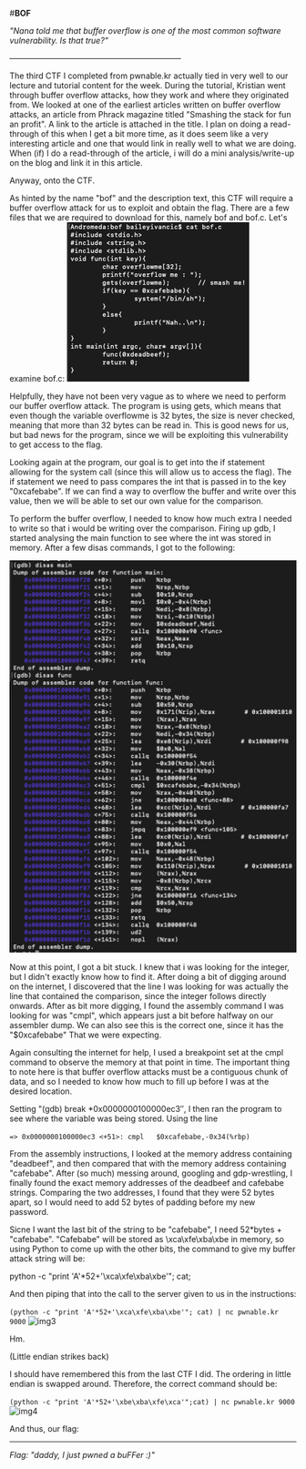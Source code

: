 #**BOF**

*"Nana told me that buffer overflow is one of the most common software vulnerability. Is that true?"*

—————————————————————–

The third CTF I completed from pwnable.kr actually tied in very well to our lecture and tutorial content for the week. During the tutorial, Kristian went through buffer overflow attacks, how they work and where they originated from. We looked at one of the earliest articles written on buffer overflow attacks, an article from Phrack magazine titled "Smashing the stack for fun an profit". A link to the article is attached in the title. I plan on doing a read-through of this when I get a bit more time, as it does seem like a very interesting article and one that would link in really well to what we are doing. When (if) I do a read-through of the article, i will do a mini analysis/write-up on the blog and link it in this article.


Anyway, onto the CTF.


As hinted by the name "bof" and the description text, this CTF will require a buffer overflow attack for us to exploit and obtain the flag. There are a few files that we are required to download for this, namely bof and bof.c. Let's examine bof.c:
![img1](images/img1.png)


Helpfully, they have not been very vague as to where we need to perform our buffer overflow attack. The program is using gets, which means that even though the variable overflowme is 32 bytes, the size is never checked, meaning that more than 32 bytes can be read in. This is good news for us, but bad news for the program, since we will be exploiting this vulnerability to get access to the flag.

Looking again at the program, our goal is to get into the if statement allowing for the system call (since this will allow us to access the flag). The if statement we need to pass compares the int that is passed in to the key "0xcafebabe". If we can find a way to overflow the buffer and write over this value, then we will be able to set our own value for the comparison.


To perform the buffer overflow, I needed to know how much extra I needed to write so that i would be writing over the comparison. Firing up gdb, I started analysing the main function to see where the int was stored in memory. After a few disas commands, I got to the following:


![img2](images/img2.png)

Now at this point, I got a bit stuck. I knew that i was looking for the integer, but I didn't exactly know how to find it. After doing a bit of digging around on the internet, I discovered that the line I was looking for was actually the line that contained the comparison, since the integer follows directly onwards. After as bit more digging, I found the assembly command I was looking for was "cmpl", which appears just a bit before halfway on our assembler dump. We can also see this is the correct one, since it has the "$0xcafebabe" That we were expecting.

Again consulting the internet for help, I used a breakpoint set at the cmpl command to observe the memory at that point in time. The important thing to note here is that buffer overflow attacks must be a contiguous chunk of data, and so I needed to know how much to fill up before I was at the desired location.

Setting "(gdb) break *0x0000000100000ec3″, I then ran the program to see where the variable was being stored.  Using the line

```=> 0x0000000100000ec3 <+51>: cmpl   $0xcafebabe,-0x34(%rbp)```

From the assembly instructions, I looked at the memory address containing "deadbeef", and then compared that with the memory address containing "cafebabe". After (so much) messing around, googling and gdp-wrestling, I finally found the exact memory addresses of the deadbeef and cafebabe strings. Comparing the two addresses, I found that they were 52 bytes apart, so I would need to add 52 bytes of padding before my new password.

Sicne I want the last bit of the string to be "cafebabe", I need 52*bytes + "cafebabe". "Cafebabe" will be stored as \xca\xfe\xba\xbe in memory, so using Python to come up with the other bits, the command to give my buffer attack string will be:

python -c "print 'A'*52+'\xca\xfe\xba\xbe'"; cat;

And then piping that into the call to the server given to us in the instructions:

```(python -c "print 'A'*52+'\xca\xfe\xba\xbe'"; cat) | nc pwnable.kr 9000```
![img3](images/img3.png)

Hm.

(Little endian strikes back)

I should have remembered this from the last CTF I did. The ordering in little endian is swapped around. Therefore, the correct command should be:

```(python -c "print 'A'*52+'\xbe\xba\xfe\xca'";cat) | nc pwnable.kr 9000```
![img4](images/img4.png)

And thus, our flag:

---

*Flag: "daddy, I just pwned a buFFer :)"*